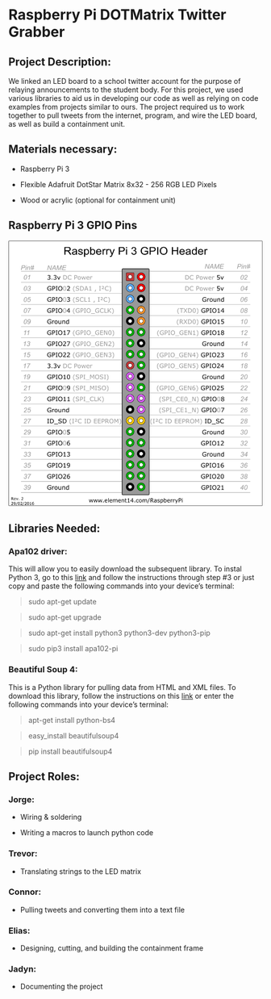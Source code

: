 # Raspberry Pi DOTMatrix Twitter Grabber

## **Project Description:**

  We linked an LED board to a school twitter account for the purpose of relaying announcements to the student body. For this project, we used various libraries to aid us in developing our code as well as relying on code examples from projects similar to ours. The project required us to work together to pull tweets from the internet, program, and wire the LED board, as well as build a containment unit.

## **Materials necessary:**
* Raspberry Pi 3

* Flexible Adafruit DotStar Matrix 8x32 - 256 RGB LED Pixels

* Wood or acrylic (optional for containment unit)

## **Raspberry Pi 3 GPIO Pins**
![Pins](https://raw.githubusercontent.com/JadynCleary/Group4_Project_2019/master/pi3_gpio.png)

## **Libraries Needed:**

### Apa102 driver:
This will allow you to easily download the subsequent library. To instal Python 3, go to this [link](https://pimylifeup.com/raspberry-pi-led-strip-apa102/) and follow the instructions through step #3 or just copy and paste the following commands into your device’s terminal:

>sudo apt-get update

>sudo apt-get upgrade

>sudo apt-get install python3 python3-dev python3-pip

>sudo pip3 install apa102-pi

### Beautiful Soup 4:
This is a Python library for pulling data from HTML and XML files. To download this library, follow the instructions on this [link](https://www.pythonforbeginners.com/beautifulsoup/beautifulsoup-4-python) or enter the following commands into your device’s terminal:

>apt-get install python-bs4

>easy_install beautifulsoup4

>pip install beautifulsoup4

## **Project Roles:**
### Jorge:
* Wiring & soldering

* Writing a macros to launch python code

### Trevor:
* Translating strings to the LED matrix

### Connor:
* Pulling tweets and converting them into a text file

### Elias:
* Designing, cutting, and building the containment frame

### Jadyn:
* Documenting the project

